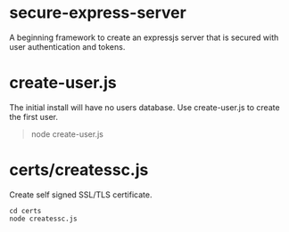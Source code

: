 # secure-express-server

A beginning framework to create an expressjs server that is secured with user authentication and tokens.

# create-user.js

The initial install will have no users database. Use create-user.js to create the
first user.

> node create-user.js

# certs/createssc.js

Create self signed SSL/TLS certificate.

```shell
cd certs
node createssc.js
```
